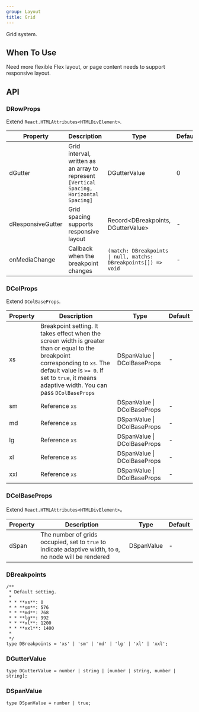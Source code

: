 ```yaml
---
group: Layout
title: Grid
---
```


Grid system.

## When To Use

Need more flexible Flex layout, or page content needs to support responsive layout.

## API

### DRowProps

Extend `React.HTMLAttributes<HTMLDivElement>`.

<!-- prettier-ignore-start -->
| Property | Description | Type | Default | 
| --- | --- | --- | --- | 
| dGutter | Grid interval, written as an array to represent `[Vertical Spacing, Horizontal Spacing]` | DGutterValue | 0 |
| dResponsiveGutter | Grid spacing supports responsive layout | Record\<DBreakpoints, DGutterValue\> | - |
| onMediaChange | Callback when the breakpoint changes | `(match: DBreakpoints \| null, matchs: DBreakpoints[]) => void` | - | 
<!-- prettier-ignore-end -->

### DColProps

Extend `DColBaseProps`.

<!-- prettier-ignore-start -->
| Property | Description | Type | Default | 
| --- | --- | --- | --- | 
| xs | Breakpoint setting. It takes effect when the screen width is greater than or equal to the breakpoint corresponding to `xs`. The default value is `>= 0`. If set to `true`, it means adaptive width. You can pass `DColBaseProps` | DSpanValue \| DColBaseProps | - |
| sm | Reference `xs` | DSpanValue \| DColBaseProps | - |
| md | Reference `xs` | DSpanValue \| DColBaseProps | - |
| lg | Reference `xs` | DSpanValue \| DColBaseProps | - |
| xl | Reference `xs` | DSpanValue \| DColBaseProps | - |
| xxl | Reference `xs` | DSpanValue \| DColBaseProps | - |
<!-- prettier-ignore-end -->

### DColBaseProps

Extend `React.HTMLAttributes<HTMLDivElement>`。

<!-- prettier-ignore-start -->
| Property | Description | Type | Default | 
| --- | --- | --- | --- | 
| dSpan | The number of grids occupied, set to `true` to indicate adaptive width, to `0`, no node will be rendered | DSpanValue | - |
<!-- prettier-ignore-end -->

### DBreakpoints

```tsx
/**
 * Default setting.
 *
 * * **xs**: 0
 * * **sm**: 576
 * * **md**: 768
 * * **lg**: 992
 * * **xl**: 1200
 * * **xxl**: 1400
 *
 */
type DBreakpoints = 'xs' | 'sm' | 'md' | 'lg' | 'xl' | 'xxl';
```

### DGutterValue

```tsx
type DGutterValue = number | string | [number | string, number | string];
```

### DSpanValue

```tsx
type DSpanValue = number | true;
```
